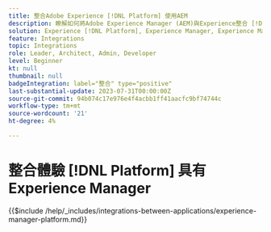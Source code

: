 ```yaml
---
title: 整合Adobe Experience [!DNL Platform] 使用AEM
description: 瞭解如何將Adobe Experience Manager (AEM)與Experience整合 [!DNL Platform].
solution: Experience [!DNL Platform], Experience Manager, Experience Manager Sites
feature: Integrations
topic: Integrations
role: Leader, Architect, Admin, Developer
level: Beginner
kt: null
thumbnail: null
badgeIntegration: label="整合" type="positive"
last-substantial-update: 2023-07-31T00:00:00Z
source-git-commit: 94b074c17e976e4f4acbb1ff41aacfc9bf74744c
workflow-type: tm+mt
source-wordcount: '21'
ht-degree: 4%

---
```



# 整合體驗 [!DNL Platform] 具有Experience Manager

{{$include /help/_includes/integrations-between-applications/experience-manager-platform.md}}

